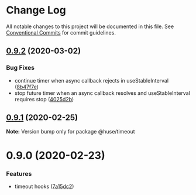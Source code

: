 # Change Log

All notable changes to this project will be documented in this file.
See [Conventional Commits](https://conventionalcommits.org) for commit guidelines.

## [0.9.2](https://github.com/ecomfe/react-hooks/compare/@huse/timeout@0.9.1...@huse/timeout@0.9.2) (2020-03-02)


### Bug Fixes

* continue timer when async callback rejects in useStableInterval ([8b47f7e](https://github.com/ecomfe/react-hooks/commit/8b47f7e4ee550f042d9eee42f3f05bcf1dfaf55e))
* stop future timer when an async callback resolves and useStableInterval requires stop ([4025d2b](https://github.com/ecomfe/react-hooks/commit/4025d2bc8e15622689c9dc169977ed14807175d8))





## [0.9.1](https://github.com/ecomfe/react-hooks/compare/@huse/timeout@0.9.0...@huse/timeout@0.9.1) (2020-02-25)

**Note:** Version bump only for package @huse/timeout





# 0.9.0 (2020-02-23)


### Features

* timeout hooks ([7a15dc2](https://github.com/ecomfe/react-hooks/commit/7a15dc27975ac92d66de1f3ab7092a54cbe4f42a))
